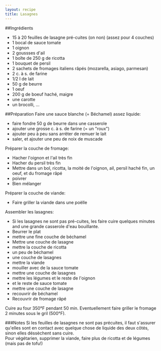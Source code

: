 ```yaml
---
layout: recipe
title: Lasagnes 
---
```


##Ingrédients
* 15 à 20 feuilles de lasagne pré-cuites (on non) (assez pour 4 couches)
* 1 bocal de sauce tomate
* 1 oignon
* 2 goussses d'ail
* 1 boîte de 250 g de ricotta
* 1 bouquet de persil
* 2 sachets de fromages italiens râpés (mozarella, asiago, parmesan)
* 2 c. à s. de farine
* 1/2 l de lait
* 50 g de beurre
* 1 oeuf
* 200 g de boeuf haché, maigre
* une carotte
* un brocolli, ...

##Préparation
Faire une sauce blanche (= Béchamel) assez liquide:

* faire fondre 50 g de beurre dans une casserole
* ajouter une grosse c. à s. de farine (= un "roux")
* ajouter peu à peu sans arrêter de remuer le lait
* saler, et ajouter une peu de noix de muscade

Préparer la couche de fromage:

* Hacher l'oignon et l'ail très fin
* Hacher du persil très fin
* Mettre dans un bol, ricotta, la moité de l'oignon, ail, persil haché fin, un oeuf, et du fromage râpé
* poivrer
* Bien mélanger

Préparer la couche de viande:

* Faire griller la viande dans une poëlle

Assembler les lasagnes:

* Si les lasagnes ne sont pas pré-cuites, les faire cuire quelques minutes and une grande casserole d'eau bouillante.
* Beurrer le plat
* mettre une fine couche de béchamel
* Mettre une couche de lasagne
* mettre la couche de ricotta
* un peu de béchamel
* une couche de lasagnes
* mettre la viande
* mouiller avec de la sauce tomate
* mettre une couche de lasagnes
* mettre les légumes et le reste de l'oignon
* et le reste de sauce tomate
* mettre une couche de lasagne
* recouvrir de béchamel
* Recouvrir de fromage râpé

Cuire au four 350°F pendant 50 min. Eventuellement faire griller le fromage 2 minutes sous le gril (500°F).

###Notes
Si les feuilles de lasagnes ne sont pas précuites, il faut s'assurer qu'elles sont en contact avec quelque chose de liquide des deux côtés, sinon elles déssèchent sans cuire.   
Pour végétarien, supprimer la viande, faire plus de ricotta et de légumes (mais pas de tofu!)




